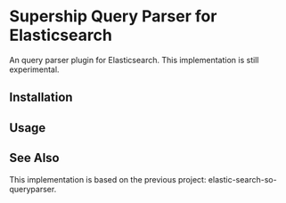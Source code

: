 # Supership Query Parser for Elasticsearch

An query parser plugin for Elasticsearch. This implementation is still experimental.

## Installation

## Usage

## See Also

This implementation is based on the previous project: elastic-search-so-queryparser.